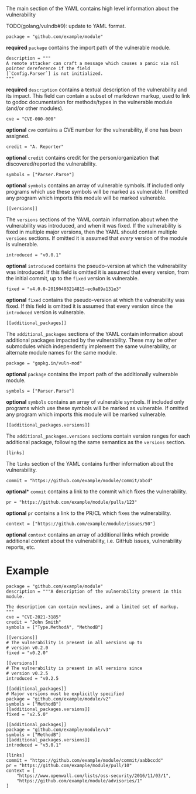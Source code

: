 The main section of the YAML contains high level information about the vulnerability

TODO(golang/vulndb#9): update to YAML format.
```
package = "github.com/example/module"
```
**required** `package` contains the import path of the vulnerable module.

```
description = """
A remote attacker can craft a message which causes a panic via nil pointer dereference if the field
[`Config.Parser`] is not initialized.
"""
```
**required** `description` contains a textual description of the vulnerability and its impact. This field can contain a subset of markdown markup, used to link to godoc documentation for methods/types in the vulnerable module (and/or other modules).

```
cve = "CVE-000-000"
```
**optional** `cve` contains a CVE number for the vulnerability, if one has been assigned.

```
credit = "A. Reporter"
```
**optional** `credit` contains credit for the person/organization that discovered/reported the vulnerability.

```
symbols = ["Parser.Parse"]
```
**optional** `symbols` contains an array of vulnerable symbols. If included only programs which use these symbols will be marked as vulnerable. If omitted any program which imports this module will be marked vulnerable.

```
[[versions]]
```
The `versions` sections of the YAML contain information about when the vulnerability was introduced, and when it was fixed. If the vulnerability is fixed in multiple major versions, then the YAML should contain multiple `versions` sections. If omitted it is assumed that _every_ version of the module is vulnerable.

```
introduced = "v0.0.1"
```
**optional** `introduced` contains the pseudo-version at which the vulnerability was introduced. If this field is omitted it is assumed that every version, from the initial commit, up to the `fixed` version is vulnerable.

```
fixed = "v4.0.0-20190408214815-ec0a89a131e3"
```
**optional** `fixed` contains the pseudo-version at which the vulnerability was fixed. If this field is omitted it is assumed that every version since the `introduced` version is vulnerable.

```
[[additional_packages]]
```
The `additional_packages` sections of the YAML contain information about additional packages impacted by the vulnerability. These may be other submodules which independently implement the same vulnerability, or alternate module names for the same module.

```
package = "gopkg.in/vuln-mod"
```
**optional** `package` contains the import path of the additionally vulnerable module.

```
symbols = ["Parser.Parse"]
```
**optional** `symbols` contains an array of vulnerable symbols. If included only programs which use these symbols will be marked as vulnerable. If omitted any program which imports this module will be marked vulnerable.

```
[[additional_packages.versions]]
```
The `additional_packages.versions` sections contain version ranges for each additional package, following the same semantics as the `versions` section.

```
[links]
```
The `links` section of the YAML contains further information about the vulnerability.

```
commit = "https://github.com/example/module/commit/abcd"
```
**optional*** `commit` contains a link to the commit which fixes the vulnerability.

```
pr = "https://github.com/example/module/pulls/123"
```
**optional** `pr` contains a link to the PR/CL which fixes the vulnerability.

```
context = ["https://github.com/example/module/issues/50"]
```
**optional** `context` contains an array of additional links which provide additional context about the vulnerability, i.e. GitHub issues, vulnerability reports, etc.

# Example

```
package = "github.com/example/module"
description = """A description of the vulnerability present in this module.

The description can contain newlines, and a limited set of markup.
"""
cve = "CVE-2021-3185"
credit = "John Smith"
symbols = ["Type.MethodA", "MethodB"]

[[versions]]
# The vulnerability is present in all versions up to
# version v0.2.0
fixed = "v0.2.0"

[[versions]]
# The vulnerability is present in all versions since
# version v0.2.5
introduced = "v0.2.5

[[additional_packages]]
# Major versions must be explicitly specified
package = "github.com/example/module/v2"
symbols = ["MethodB"]
[[additional_packages.versions]]
fixed = "v2.5.0"

[[additional_packages]]
package = "github.com/example/module/v3"
symbols = ["MethodB"]
[[additional_packages.versions]]
introduced = "v3.0.1"

[links]
commit = "https://github.com/example/module/commit/aabbccdd"
pr = "https://github.com/example/module/pull/10"
context = [
    "https://www.openwall.com/lists/oss-security/2016/11/03/1",
    "https://github.com/example/module/advisories/1"
]
```
